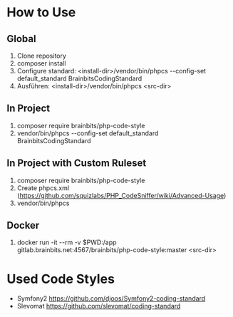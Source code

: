 How to Use
==========

Global
------

1. Clone repository
2. composer install
3. Configure standard: 
   &lt;install-dir&gt;/vendor/bin/phpcs --config-set default_standard BrainbitsCodingStandard
4. Ausführen:
   &lt;install-dir&gt;/vendor/bin/phpcs &lt;src-dir&gt;

In Project
----------

1. composer require brainbits/php-code-style
2. vendor/bin/phpcs --config-set default_standard BrainbitsCodingStandard

In Project with Custom Ruleset
------------------------------

1. composer require brainbits/php-code-style
2. Create phpcs.xml (https://github.com/squizlabs/PHP_CodeSniffer/wiki/Advanced-Usage)
3. vendor/bin/phpcs

Docker
------

1. docker run -it --rm -v $PWD:/app gitlab.brainbits.net:4567/brainbits/php-code-style:master &lt;src-dir&gt;

Used Code Styles
================
- Symfony2 https://github.com/djoos/Symfony2-coding-standard
- Slevomat https://github.com/slevomat/coding-standard

